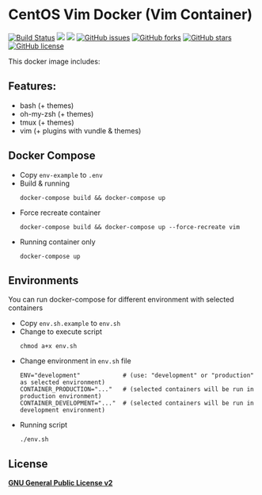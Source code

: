 # CentOS Vim Docker (Vim Container)
[![Build Status](https://travis-ci.org/zeroc0d3lab/centos-vim.svg?branch=master)](https://travis-ci.org/zeroc0d3lab/centos-vim) [![](https://images.microbadger.com/badges/image/zeroc0d3lab/centos-vim:latest.svg)](https://microbadger.com/images/zeroc0d3lab/centos-vim:latest "Layers") [![](https://images.microbadger.com/badges/version/zeroc0d3lab/centos-vim:latest.svg)](https://microbadger.com/images/zeroc0d3lab/centos-vim:latest "Version") [![GitHub issues](https://img.shields.io/github/issues/zeroc0d3lab/centos-vim.svg)](https://github.com/zeroc0d3lab/centos-vim/issues) [![GitHub forks](https://img.shields.io/github/forks/zeroc0d3lab/centos-vim.svg)](https://github.com/zeroc0d3lab/centos-vim/network) [![GitHub stars](https://img.shields.io/github/stars/zeroc0d3lab/centos-vim.svg)](https://github.com/zeroc0d3lab/centos-vim/stargazers) [![GitHub license](https://img.shields.io/badge/license-GPLv2-blue.svg)](https://raw.githubusercontent.com/zeroc0d3lab/centos-vim/master/LICENSE)

This docker image includes:

## Features:
* bash (+ themes)
* oh-my-zsh (+ themes)
* tmux (+ themes)
* vim (+ plugins with vundle & themes)

## Docker Compose
* Copy `env-example` to `.env`
* Build & running
  ```
  docker-compose build && docker-compose up
  ```
* Force recreate container
  ```
  docker-compose build && docker-compose up --force-recreate vim
  ```
* Running container only
  ```
  docker-compose up
  ```

## Environments
You can run docker-compose for different environment with selected containers
* Copy `env.sh.example` to `env.sh`
* Change to execute script
  ```
  chmod a+x env.sh
  ```
* Change environment in `env.sh` file
  ```
  ENV="development"            # (use: "development" or "production" as selected environment)
  CONTAINER_PRODUCTION="..."   # (selected containers will be run in production environment)
  CONTAINER_DEVELOPMENT="..."  # (selected containers will be run in development environment)
  ```
* Running script
  ```
  ./env.sh
  ```

## License
[**GNU General Public License v2**](https://github.com/zeroc0d3lab/centos-vim/blob/master/LICENSE)